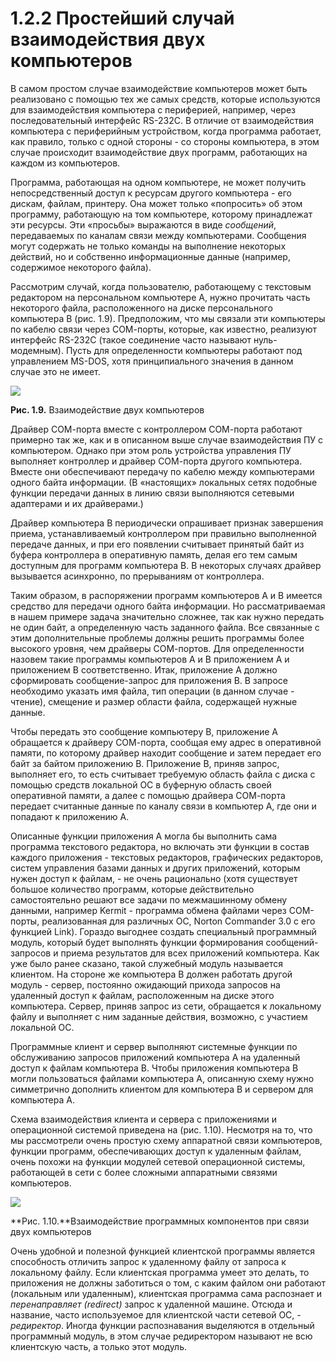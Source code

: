 ﻿# 1.2.2 Простейший случай взаимодействия двух компьютеров

В самом простом случае взаимодействие компьютеров может быть реализовано с помощью тех же самых средств, которые используются для взаимодействия компьютера с периферией, например, через последовательный интерфейс RS-232C. В отличие от взаимодействия компьютера с периферийным устройством, когда программа работает, как правило, только с одной стороны - со стороны компьютера, в этом случае происходит взаимодействие двух программ, работающих на каждом из компьютеров. 

Программа, работающая на одном компьютере, не может получить непосредственный доступ к ресурсам другого компьютера - его дискам, файлам, принтеру. Она может только «попросить» об этом программу, работающую на том компьютере, которому принадлежат эти ресурсы. Эти «просьбы» выражаются в виде *сообщений*, передаваемых по каналам связи между компьютерами. Сообщения могут содержать не только команды на выполнение некоторых действий, но и собственно информационные данные (например, содержимое некоторого файла). 

Рассмотрим случай, когда пользователю, работающему с текстовым редактором на персональном компьютере А, нужно прочитать часть некоторого файла, расположенного на диске персонального компьютера В (рис. 1.9). Предположим, что мы связали эти компьютеры по кабелю связи через СОМ-порты, которые, как известно, реализуют интерфейс RS-232C (такое соединение часто называют нуль-модемным). Пусть для определенности компьютеры работают под управлением MS-DOS, хотя принципиального значения в данном случае это не имеет. 

![](Aspose.Words.b9f3cac5-5cfb-431c-969c-a90cf80f50e4.001.png)

**Рис. 1.9.** Взаимодействие двух компьютеров 

Драйвер СОМ-порта вместе с контроллером СОМ-порта работают примерно так же, как и в описанном выше случае взаимодействия ПУ с компьютером. Однако при этом роль устройства управления ПУ выполняет контроллер и драйвер СОМ-порта другого компьютера. Вместе они обеспечивают передачу по кабелю между компьютерами одного байта информации. (В «настоящих» локальных сетях подобные функции передачи данных в линию связи выполняются сетевыми адаптерами и их драйверами.) 

Драйвер компьютера В периодически опрашивает признак завершения приема, устанавливаемый контроллером при правильно выполненной передаче данных, и при его появлении считывает принятый байт из буфера контроллера в оперативную память, делая его тем самым доступным для программ компьютера В. В некоторых случаях драйвер вызывается асинхронно, по прерываниям от контроллера. 

Таким образом, в распоряжении программ компьютеров А и В имеется средство для передачи одного байта информации. Но рассматриваемая в нашем примере задача значительно сложнее, так как нужно передать не один байт, а определенную часть заданного файла. Все связанные с этим дополнительные проблемы должны решить программы более высокого уровня, чем драйверы СОМ-портов. Для определенности назовем такие программы компьютеров А и В приложением А и приложением В соответственно. Итак, приложение А должно сформировать сообщение-запрос для приложения В. В запросе необходимо указать имя файла, тип операции (в данном случае - чтение), смещение и размер области файла, содержащей нужные данные. 

Чтобы передать это сообщение компьютеру В, приложение А обращается к драйверу СОМ-порта, сообщая ему адрес в оперативной памяти, по которому драйвер находит сообщение и затем передает его байт за байтом приложению В. Приложение В, приняв запрос, выполняет его, то есть считывает требуемую область файла с диска с помощью средств локальной ОС в буферную область своей оперативной памяти, а далее с помощью драйвера СОМ-порта передает считанные данные по каналу связи в компьютер А, где они и попадают к приложению А. 

Описанные функции приложения А могла бы выполнить сама программа текстового редактора, но включать эти функции в состав каждого приложения - текстовых редакторов, графических редакторов, систем управления базами данных и других приложений, которым нужен доступ к файлам, - не очень рационально (хотя существует большое количество программ, которые действительно самостоятельно решают все задачи по межмашинному обмену данными, например Kermit - программа обмена файлами через СОМ-порты, реализованная для различных ОС, Norton Commander 3.0 с его функцией Link). Гораздо выгоднее создать специальный программный модуль, который будет выполнять функции формирования сообщений-запросов и приема результатов для всех приложений компьютера. Как уже было ранее сказано, такой служебный модуль называется клиентом. На стороне же компьютера В должен работать другой модуль - сервер, постоянно ожидающий прихода запросов на удаленный доступ к файлам, расположенным на диске этого компьютера. Сервер, приняв запрос из сети, обращается к локальному файлу и выполняет с ним заданные действия, возможно, с участием локальной ОС. 

Программные клиент и сервер выполняют системные функции по обслуживанию запросов приложений компьютера А на удаленный доступ к файлам компьютера В. Чтобы приложения компьютера В могли пользоваться файлами компьютера А, описанную схему нужно симметрично дополнить клиентом для компьютера В и сервером для компьютера А. 

Схема взаимодействия клиента и сервера с приложениями и операционной системой приведена на (рис. 1.10). Несмотря на то, что мы рассмотрели очень простую схему аппаратной связи компьютеров, функции программ, обеспечивающих доступ к удаленным файлам, очень похожи на функции модулей сетевой операционной системы, работающей в сети с более сложными аппаратными связями компьютеров. 

![](Aspose.Words.b9f3cac5-5cfb-431c-969c-a90cf80f50e4.002.png)

**Рис. 1.10.**Взаимодействие программных компонентов при связи двух компьютеров  

Очень удобной и полезной функцией клиентской программы является способность отличить запрос к удаленному файлу от запроса к локальному файлу. Если клиентская программа умеет это делать, то приложения не должны заботиться о том, с каким файлом они работают (локальным или удаленным), клиентская программа сама распознает и *перенаправляет (redirect)* запрос к удаленной машине. Отсюда и название, часто используемое для клиентской части сетевой ОС, - *редиректор*. Иногда функции распознавания выделяются в отдельный программный модуль, в этом случае редиректором называют не всю клиентскую часть, а только этот модуль. 
